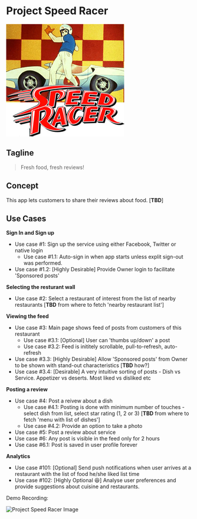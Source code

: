 # Project Speed Racer

![Project Speed Racer Image](files/codename_logo.jpg)

## Tagline
> Fresh food, fresh reviews!

## Concept
This app lets customers to share their reviews about food. [**TBD**]

## Use Cases

**Sign In and Sign up**
* Use case #1: Sign up the service using either Facebook, Twitter or native login
  * Use case #1.1: Auto-sign in when app starts unless explit sign-out was performed.
* Use case #1.2: [Highly Desirable] Provide Owner login to facilitate 'Sponsored posts'

**Selecting the resturant wall**
* Use case #2: Select a restaurant of interest from the list of nearby restaurants [**TBD** from where to fetch 'nearby restaurant list']

**Viewing the feed**
* Use case #3: Main page shows feed of posts from customers of this restaurant
  * Use case #3.1: [Optional] User can 'thumbs up/down' a post
  * Use case #3.2: Feed is inititely scrollable, pull-to-refresh, auto-refresh
* Use case #3.3: [Highly Desirable] Allow 'Sponsored posts' from Owner to be shown with stand-out characteristics [**TBD** how?]
* Use case #3.4: [Desirable] A very intuitive sorting of posts - Dish vs Service. Appetizer vs deserts. Most liked vs disliked etc


**Posting a review**
* Use case #4: Post a reivew about a dish 
  * Use case #4.1: Posting is done with minimum number of touches - select dish from list, select star rating (1, 2 or 3) [**TBD** from where to fetch 'menu with list of dishes']
  * Use case #4.2: Provide an option to take a photo
* Use case #5: Post a review about service
* Use case #6: Any post is visible in the feed only for 2 hours
* Use case #6.1: Post is saved in user profile forever

**Analytics**
* Use case #101: [Optional] Send push notifications when user arrives at a restaurant with the list of food he/she liked list time
* Use case #102: [Highly Optional :laughing:] Analyse user preferences and provide suggestions about cuisine and restaurants.

Demo Recording:

![Project Speed Racer Image](files/demo_recording.gif)
